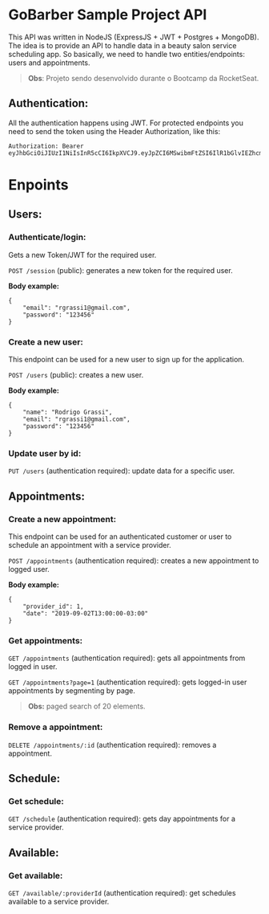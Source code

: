 # GoBarber Sample Project API

This API was written in NodeJS (ExpressJS + JWT + Postgres + MongoDB). The idea is to provide an API to handle data in a beauty salon service scheduling app. So basically, we need to handle two entities/endpoints: users and appointments.

> **Obs**: Projeto sendo desenvolvido durante o Bootcamp da RocketSeat.

## Authentication:

All the authentication happens using JWT. For protected endpoints you need to send the token using the Header
Authorization, like this:

```
Authorization: Bearer eyJhbGciOiJIUzI1NiIsInR5cCI6IkpXVCJ9.eyJpZCI6MSwibmFtZSI6IlR1bGlvIEZhcmlhIiwiZW1haWwiOiJ0dWxpb2ZhcmlhQGRldnBsZW5vLmNvbSIsInJvbGUiOiJhZG1pbiIsInVuaXQiOiJtZXRyaWMiLCJ0aW1lem9uZSI6IkFtZXJpY2EvU2FvX1BhdWxvIiwiaWF0IjoxNTIwNDY5MzUwfQ.kr678zxP5TdRAZrww4bcuKCpE7JX0m_mObjwVXKwP8U
```

# Enpoints

## Users:

### Authenticate/login:

Gets a new Token/JWT for the required user.

``POST /session`` (public): generates a new token for the required user.

**Body example:**

```
{
	"email": "rgrassi1@gmail.com",
	"password": "123456"
}
```

### Create a new user:

This endpoint can be used for a new user to sign up for the application.

``POST /users`` (public): creates a new user.

**Body example:**

```
{
	"name": "Rodrigo Grassi",
	"email": "rgrassi1@gmail.com",
	"password": "123456"
}
```

### Update user by id:

``PUT /users`` (authentication required): update data for a specific user.


## Appointments:

### Create a new appointment:

This endpoint can be used for an authenticated customer or user to schedule an appointment with a service provider.

``POST /appointments`` (authentication required): creates a new appointment to logged user.

**Body example:**

```
{
	"provider_id": 1,
	"date": "2019-09-02T13:00:00-03:00"
}
````

### Get appointments:

``GET /appointments`` (authentication required): gets all appointments from logged in user.

``GET /appointments?page=1`` (authentication required): gets logged-in user appointments by segmenting by page.

> **Obs:** paged search of 20 elements.

### Remove a appointment:

``DELETE /appointments/:id`` (authentication required): removes a appointment.


## Schedule:

### Get schedule:

``GET /schedule`` (authentication required): gets day appointments for a service provider.


## Available:

### Get available:

``GET /available/:providerId`` (authentication required): get schedules available to a service provider.
